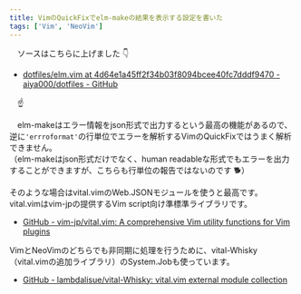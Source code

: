 ```yaml
---
title: VimのQuickFixでelm-makeの結果を表示する設定を書いた
tags: ['Vim', 'NeoVim']
---
```

　ソースはこちらに上げました :point_down:

- [dotfiles/elm.vim at 4d64e1a45ff2f34b03f8094bcee40fc7dddf9470 - aiya000/dotfiles - GitHub](https://github.com/aiya000/dotfiles/blob/4d64e1a45ff2f34b03f8094bcee40fc7dddf9470/.vim/after/ftplugin/elm.vim)

　:point_up:

　elm-makeはエラー情報をjson形式で出力するという最高の機能があるので、逆に`'errroformat'`の行単位でエラーを解析するVimのQuickFixではうまく解析できません。  
（elm-makeはjson形式だけでなく、human readableな形式でもエラーを出力することができますが、こちらも行単位の報告ではないのです :dog2:）

そのような場合はvital.vimのWeb.JSONモジュールを使うと最高です。
vital.vimはvim-jpの提供するVim script向け準標準ライブラリです。

- [GitHub - vim-jp/vital.vim: A comprehensive Vim utility functions for Vim plugins](https://github.com/vim-jp/vital.vim)

VimとNeoVimのどちらでも非同期に処理を行うために、vital-Whisky（vital.vimの追加ライブラリ）のSystem.Jobも使っています。

- [GitHub - lambdalisue/vital-Whisky: vital.vim external module collection](https://github.com/lambdalisue/vital-Whisky)
